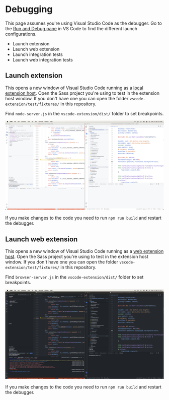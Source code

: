 # Debugging

This page assumes you're using Visual Studio Code as the debugger. Go to the [Run and Debug pane][vsdebug] in VS Code to find the different launch configurations.

- Launch extension
- Launch web extension
- Launch integration tests
- Launch web integration tests

## Launch extension

This opens a new window of Visual Studio Code running as a [local extension host][exthost]. Open the Sass project you're using to test in the extension host window. If you don't have one you can open the folder `vscode-extension/test/fixtures/` in this repository.

Find `node-server.js` in the `vscode-extension/dist/` folder to set breakpoints.

![](../images/debugging/launch-extension.png)

If you make changes to the code you need to run `npm run build` and restart the debugger.

## Launch web extension

This opens a new window of Visual Studio Code running as a [web extension host][exthost]. Open the Sass project you're using to test in the extension host window. If you don't have one you can open the folder `vscode-extension/test/fixtures/` in this repository.

Find `browser-server.js` in the `vscode-extension/dist/` folder to set breakpoints.

![](../images/debugging/launch-browser-extension.png)

If you make changes to the code you need to run `npm run build` and restart the debugger.

[exthost]: https://code.visualstudio.com/api/advanced-topics/extension-host
[vsdebug]: https://code.visualstudio.com/docs/editor/debugging

